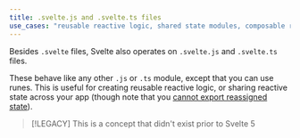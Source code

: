 ```yaml
---
title: .svelte.js and .svelte.ts files
use_cases: "reusable reactive logic, shared state modules, composable reactive utilities, reactive helper functions"
---
```


Besides `.svelte` files, Svelte also operates on `.svelte.js` and `.svelte.ts` files.

These behave like any other `.js` or `.ts` module, except that you can use runes. This is useful for creating reusable reactive logic, or sharing reactive state across your app (though note that you [cannot export reassigned state]($state#Passing-state-across-modules)).

> [!LEGACY]
> This is a concept that didn't exist prior to Svelte 5

